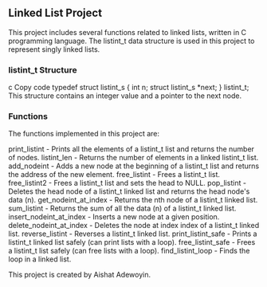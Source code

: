 ## Linked List Project

This project includes several functions related to linked lists, written in C programming language. The listint_t data structure is used in this project to represent singly linked lists.

### listint_t Structure

c
Copy code
typedef struct listint_s
{
    int n;
    struct listint_s *next;
} listint_t;
This structure contains an integer value and a pointer to the next node.

### Functions

The functions implemented in this project are:

print_listint - Prints all the elements of a listint_t list and returns the number of nodes.
listint_len - Returns the number of elements in a linked listint_t list.
add_nodeint - Adds a new node at the beginning of a listint_t list and returns the address of the new element.
free_listint - Frees a listint_t list.
free_listint2 - Frees a listint_t list and sets the head to NULL.
pop_listint - Deletes the head node of a listint_t linked list and returns the head node's data (n).
get_nodeint_at_index - Returns the nth node of a listint_t linked list.
sum_listint - Returns the sum of all the data (n) of a listint_t linked list.
insert_nodeint_at_index - Inserts a new node at a given position.
delete_nodeint_at_index - Deletes the node at index index of a listint_t linked list.
reverse_listint - Reverses a listint_t linked list.
print_listint_safe - Prints a listint_t linked list safely (can print lists with a loop).
free_listint_safe - Frees a listint_t list safely (can free lists with a loop).
find_listint_loop - Finds the loop in a linked list.


This project is created by Aishat Adewoyin.
